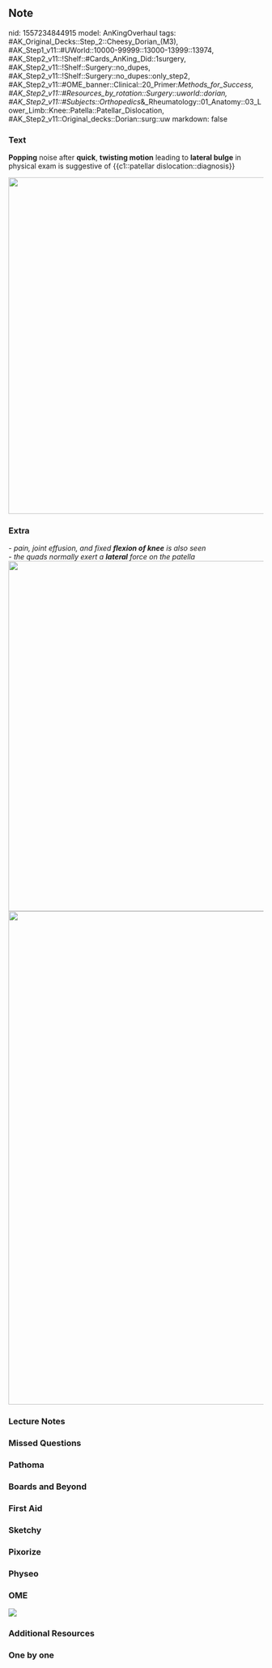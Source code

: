 ## Note
nid: 1557234844915
model: AnKingOverhaul
tags: #AK_Original_Decks::Step_2::Cheesy_Dorian_(M3), #AK_Step1_v11::#UWorld::10000-99999::13000-13999::13974, #AK_Step2_v11::!Shelf::#Cards_AnKing_Did::1surgery, #AK_Step2_v11::!Shelf::Surgery::no_dupes, #AK_Step2_v11::!Shelf::Surgery::no_dupes::only_step2, #AK_Step2_v11::#OME_banner::Clinical::20_Primer:_Methods_for_Success, #AK_Step2_v11::#Resources_by_rotation::Surgery::uworld::dorian, #AK_Step2_v11::#Subjects::Orthopedics_&_Rheumatology::01_Anatomy::03_Lower_Limb::Knee::Patella::Patellar_Dislocation, #AK_Step2_v11::Original_decks::Dorian::surg::uw
markdown: false

### Text
<b>Popping</b> noise after <b>quick</b>, <b>twisting motion</b>
leading to <b>lateral bulge</b> in physical exam is suggestive of
{{c1::patellar dislocation::diagnosis}}
<div><img src="big_5081d9222e40e.jpg" style="width: 665px;"></div>

### Extra
<div>
  <i>- pain, joint effusion, and fixed <b>flexion of knee</b> is
  also seen</i>
</div>
<div>
  <i>- the quads normally exert a <b>lateral</b> force on the
  patella</i>
</div>
<div>
  <i><img src=
  "patellar-dislocation-normal-position-kneecap-patella-displaced-anatomy-knee-89026953.jpg"
  style="width: 692px;"></i>
</div>
<div>
  <i><img src="paste-3645452276727811.jpg" style=
  "width: 975px;"></i>
</div>

### Lecture Notes


### Missed Questions


### Pathoma


### Boards and Beyond


### First Aid


### Sketchy


### Pixorize


### Physeo


### OME
<div class="ome-widget">
  <a href="https://onlinemeded.org/spa/surgery?ref=anki"><img src=
  "_OME_AnkiFlashcards_Topic_1.png"></a>
</div>

### Additional Resources


### One by one

